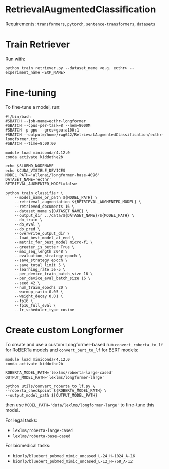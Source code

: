 # RetrievalAugmentedClassification


Requirements: `transformers`, `pytorch`, `sentence-transformers`, `datasets`

# Train Retriever

Run with: 
```
python train_retriever.py --dataset_name <e.g. ecthr> --experiment_name <EXP_NAME>
```


# Fine-tuning

To fine-tune a model, run:

```shell
#!/bin/bash
#SBATCH --job-name=ecthr-longformer
#SBATCH --cpus-per-task=8 --mem=8000M
#SBATCH -p gpu --gres=gpu:a100:1
#SBATCH --output=/home/rwg642/RetrievalAugmentedClassification/ecthr-longformer.txt
#SBATCH --time=8:00:00

module load miniconda/4.12.0
conda activate kiddothe2b

echo $SLURMD_NODENAME
echo $CUDA_VISIBLE_DEVICES
MODEL_PATH='allenai/longformer-base-4096'
DATASET_NAME='ecthr'
RETRIEVAL_AUGMENTED_MODEL=false

python train_classifier \
    --model_name_or_path ${MODEL_PATH} \
    --retrieval_augmentation ${RETRIEVAL_AUGMENTED_MODEL} \
    --retrieved_documents 16 \
    --dataset_name ${DATASET_NAME} \
    --output_dir ../data/${DATASET_NAME}/${MODEL_PATH} \
    --do_train \
    --do_eval \
    --do_pred \
    --overwrite_output_dir \
    --load_best_model_at_end \
    --metric_for_best_model micro-f1 \
    --greater_is_better True \
    --max_seq_length 2048 \
    --evaluation_strategy epoch \
    --save_strategy epoch \
    --save_total_limit 5 \
    --learning_rate 3e-5 \
    --per_device_train_batch_size 16 \
    --per_device_eval_batch_size 16 \
    --seed 42 \
    --num_train_epochs 20 \
    --warmup_ratio 0.05 \
    --weight_decay 0.01 \
    --fp16 \
    --fp16_full_eval \
    --lr_scheduler_type cosine
```

# Create custom Longformer

To create and use a custom Longformer-based run `convert_roberta_to_lf` for RoBERTa models and `convert_bert_to_lf` for BERT models:

```shell
module load miniconda/4.12.0
conda activate kiddothe2b

ROBERTA_MODEL_PATH='lexlms/roberta-large-cased'
OUTPUT_MODEL_PATH='lexlms/longformer-large'

python utils/convert_roberta_to_lf.py \
--roberta_checkpoint ${ROBERTA_MODEL_PATH} \
--output_model_path ${OUTPUT_MODEL_PATH}
```

then use `MODEL_PATH='data/lexlms/longformer-large'` to fine-tune this model.

For legal tasks:
- `lexlms/roberta-large-cased`
- `lexlms/roberta-base-cased`

For biomedical tasks:
- `bionlp/bluebert_pubmed_mimic_uncased_L-24_H-1024_A-16`
- `bionlp/bluebert_pubmed_mimic_uncased_L-12_H-768_A-12`
